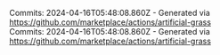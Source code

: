 Commits: 2024-04-16T05:48:08.860Z - Generated via https://github.com/marketplace/actions/artificial-grass
<br>
Commits: 2024-04-16T05:48:08.860Z - Generated via https://github.com/marketplace/actions/artificial-grass
<br>
